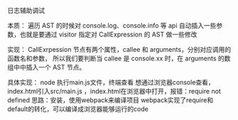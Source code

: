 日志辅助调试

本质：
遍历 AST 的时候对 console.log、console.info 等 api 自动插入一些参数，也就是要通过 visitor 指定对 CallExpression 的 AST 做一些修改

实现：
CallExrpession 节点有两个属性，callee 和 arguments，分别对应调用的函数名和参数， 所以我们要判断当 callee 是 console.xx 时，在 arguments 的数组中中插入一个 AST 节点。


具体实现：
node 执行main.js文件，终端查看
想通过浏览器console查看，index.html引入src/main.js ，index.html在浏览器中打开，报错：require not defined
思路：安装，使用webpack来编译项目
webpack实现了require和default的转化，可以编译成浏览器能够运行的code